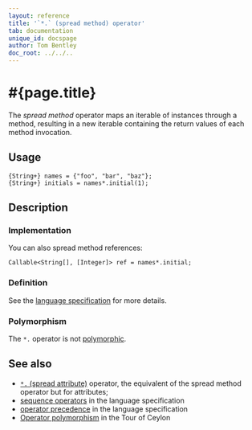 ```yaml
---
layout: reference
title: '`*.` (spread method) operator'
tab: documentation
unique_id: docspage
author: Tom Bentley
doc_root: ../../..
---
```


# #{page.title}

The *spread method* operator maps an iterable of instances through a 
method, resulting in a new iterable containing the return values of
each method invocation.

## Usage 

    {String+} names = {"foo", "bar", "baz"};
    {String+} initials = names*.initial(1);

## Description

### Implementation

You can also spread method references:

<!-- check:none -->
    Callable<String[], [Integer]> ref = names*.initial;
    
### Definition

See the [language specification](#{page.doc_root}/#{site.urls.spec_relative}#listmap) for 
more details.

### Polymorphism

The `*.` operator is not [polymorphic](#{page.doc_root}/reference/operator/operator-polymorphism). 

## See also

* [`*.` (spread attribute)](../spread-attribute) operator, the equivalent of the 
  spread method operator but for attributes;
* [sequence operators](#{page.doc_root}/#{site.urls.spec_relative}#listmap) in the 
  language specification
* [operator precedence](#{page.doc_root}/#{site.urls.spec_relative}#operatorprecedence) in the 
  language specification
* [Operator polymorphism](#{page.doc_root}/tour/language-module/#operator_polymorphism) 
  in the Tour of Ceylon

